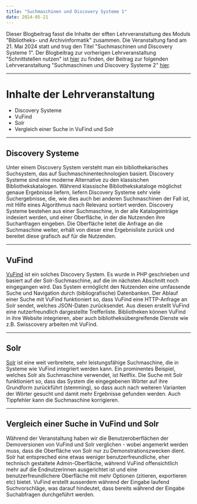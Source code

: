 ```yaml
---
title: "Suchmaschinen und Discovery Systeme 1"
date: 2024-05-21
---
```

Dieser Blogbeitrag fasst die Inhalte der elften Lehrveranstaltung des Moduls "Bibliotheks- und Archivinformatik" zusammen. Die Veranstaltung fand am 21. Mai 2024 statt und trug den Titel "Suchmaschinen und Discovery Systeme 1".
Der Blogbeitrag zur vorherigen Lehrveranstaltung "Schnittstellen nutzen" ist [hier](https://anna-staub.github.io/lerntagebuch_bain/2024/05/08/metadaten_schnittstellen_2_schnittstellen.html) zu finden, der Beitrag zur folgenden Lehrveranstaltung "Suchmaschinen und Discovery Systeme 2" [hier](https://anna-staub.github.io/lerntagebuch_bain/2024/06/03/suchmaschinen_discovery_systeme_2.html).

-----

# Inhalte der Lehrveranstaltung
- Discovery Systeme
- VuFind
- Solr
- Vergleich einer Suche in VuFind und Solr

-----

## Discovery Systeme
Unter einem Discovery System versteht man ein bibliothekarisches Suchsystem, das auf Suchmaschinentechnologien basiert. Discovery Systeme sind eine moderne Alternative zu den klassischen Bibliothekskatalogen. Während klassische Bibliothekskataloge möglichst genaue Ergebnisse liefern, liefern Discovery Systeme sehr viele Suchergebnisse, die, wie dies auch bei anderen Suchmaschinen der Fall ist, mit Hilfe eines Algorithmus nach Relevanz sortiert werden. Discovery Systeme bestehen aus einer Suchmaschine, in der alle Katalogeinträge indexiert werden, und einer Oberfläche, in der die Nutzenden ihre Suchanfragen eingeben. Die Oberfläche leitet die Anfrage an die Suchmaschine weiter, erhält von dieser eine Ergebnisliste zurück und bereitet diese grafisch auf für die Nutzenden.

-----

## VuFind
[VuFind](https://vufind.org/vufind/) ist ein solches Discovery System. Es wurde in PHP geschrieben und basiert auf der Solr-Suchmaschine, auf die im nächsten Abschnitt noch eingegangen wird. Das System ermöglicht den Nutzenden eine umfassende Suche und Navigation durch (bibliografische) Datenbanken. Der Ablauf einer Suche mit VuFind funktioniert so, dass VuFind eine HTTP-Anfrage an Solr sendet, welches JSON-Daten zurücksendet. Aus diesen erstellt VuFind eine nutzerfreundlich dargestellte Trefferliste. Bibliotheken können VuFind in ihre Website integrieren, aber auch bibliotheksübergreifende Dienste wie z.B. Swisscovery arbeiten mit VuFind.

-----

## Solr
[Solr](https://solr.apache.org/) ist eine weit verbreitete, sehr leistungsfähige Suchmaschine, die in Systeme wie VuFind integriert werden kann. Ein prominentes Beispiel, welches Solr als Suchmaschine verwendet, ist Netflix. Die Suche mit Solr funktioniert so, dass das System die eingegebenen Wörter auf ihre Grundform zurückführt (stemming), so dass auch nach weiteren Varianten der Wörter gesucht und damit mehr Ergebnisse gefunden werden. Auch Tippfehler kann die Suchmaschine korrigieren. 

-----

## Vergleich einer Suche in VuFind und Solr
Während der Veranstaltung haben wir die Benutzeroberflächen der Demoversionen von VuFind und Solr verglichen - wobei angemerkt werden muss, dass die Oberfläche von Solr nur zu Demonstrationszwecken dient. Solr hat entspreched eine etwas weniger benutzerfreundliche, eher technisch gestaltete Admin-Oberfläche, während VuFind offensichtlich mehr auf die Endnutzerinnen ausgerichtet ist und eine benutzerfreundlichere Oberfläche mit mehr Optionen (zitieren, exportieren etc) bietet. VuFind erstellt ausserdem während der Eingabe laufend Suchvorschläge, was darauf hindeutet, dass bereits während der Eingabe Suchabfragen durchgeführt werden.

